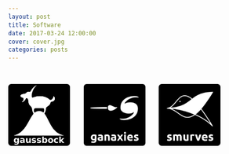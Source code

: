 ```yaml
---
layout: post
title: Software
date: 2017-03-24 12:00:00
cover: cover.jpg
categories: posts
---
```


<style type="text/css">
#img-link, #img-link img{
   text-decoration: none !important;
   border:0px !important;
   outline:none !important;
   border-width: 0px !important;
   outline-width:0px !important;
   border-bottom: none !important;
}
</style>

<br>

<a id="img-link" href="gaussbock"><img src="/images/gaussbock_logo.png" width="25%"></a> &nbsp; &nbsp; &nbsp; <a id="img-link" href="ganaxies"><img src="/images/ganaxies_logo.png" width="25%"></a> &nbsp; &nbsp; &nbsp; <a id="img-link" href="smurves"><img src="/images/smurves_logo.png" width="25%"></a>

